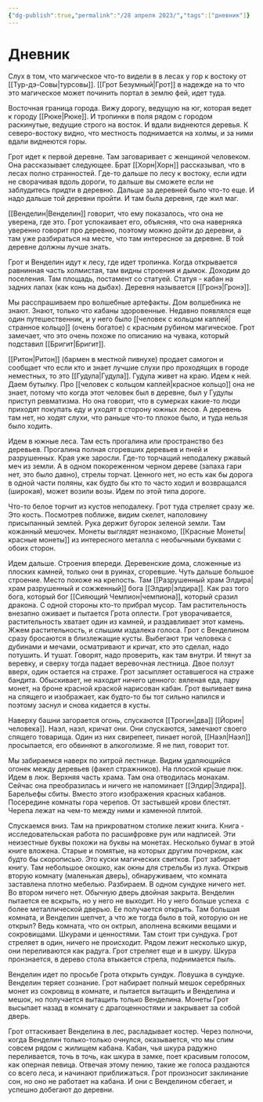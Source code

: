 ```yaml
---
{"dg-publish":true,"permalink":"/28 апреля 2023/","tags":["дневник"]}
---
```


# Дневник

Слух в том, что магическое что-то видели в в лесах у гор к востоку от [[Тур-дэ-Совы\|турсовы]]. [[Грот Безумный\|Грот]] в надежде на то что это магическое может починить портал в землю фей, идет туда.

Восточная граница города. Вижу дорогу, ведущую на юг, которая ведет к городу [[Рюке\|Рюке]]. И тропинки в поля рядом с городом раскинутые, ведущие строго на восток. И вдали виднеются деревья. К северо-востоку видно, что местность поднимается на холмы, и за ними вдали виднеются горы.

Грот идет к первой деревне. Там заговаривает с женщиной человеком. Она рассказывает следующее. Брат [[Хорн\|Хорн]] рассказывал, что в лесах полно странностей. Где-то дальше по лесу к востоку, если идти не сворачивая вдоль дороги, то дальше вы сможете если не заблудитесь придти в деревню. Дальше за деревней было что-то еще. И надо дальше той деревни пройти. И там была деревня, где жил маг.

[[Венделин\|Венделин]] говорит, что ему показалось, что она не уверена, где это. Грот успокаивает его, объясняя, что она наверняка уверенно говорит про деревню, поэтому можно дойти до деревни, а там уже разбираться на месте, что там интересное за деревне. В той деревне должны лучше знать.

Грот и Венделин идут к лесу, где идет тропинка. Когда открывается равнинная часть холмистая, там видны строения и дымок. Доходим до поселения. Там площадь, постамент со статуей. Статуя - кабан на задних лапах (как конь на дыбах). Деревня называется [[Гронэ\|Гронэ]].

Мы расспрашиваем про волшебные артефакты. Дом волшебника не знают. Знают, только что кабаны здоровенные. Недавно появлялся еще один путешественник, и у него было [[человек с кольцом каплей\|странное кольцо]] (очень богатое) с красным рубином магическое. Грот замечает, что это очень похоже по описанию на чувака, который подставил [[Бригит\|Бригит]].

[[Ритон\|Ритон]] (бармен в местной пивнухе) продает самогон и сообщает что если кто и знает лучшие слухи про проходящих в городе неместных, то это [[Гудула\|Гудула]]. Гудула живет на краю. Идем к ней. Даем бутылку. Про [[человек с кольцом каплей\|красное кольцо]] она не знает, потому что когда этот человек был в деревне, был у Гудулы приступ ревматизма. Но она говорит, что в сумерках какие-то люди приходят покупать еду и уходят в сторону южных лесов. А деревень там нет, но ходят слухи, что раньше что-то плохое было, и туда нельзя было ходить.

Идем в южные леса. Там есть прогалина или пространство без деревьев. Прогалина полная сгоревших деревьев и пней и разрушенных. Края уже заросли. Где-то торчащий неподалеку ржавый меч из земли. А в одном покореженном черном дереве (запаха гари нет, это было давно), стрелы торчат. Ценного нет, но есть как бы дорога в одной части поляны, как будто бы кто то часто ходил и возвращался (широкая), может возили возы. Идем по этой типа дороге.

Что-то белое торчит из кустов неподалеку. Грот туда стреляет сразу же. Это кость. Посмотрев поближе, видим скелет, наполовину присыпанный землей. Рука держит бугорок зеленой земли. Там кожанный мешочек. Монеты выглядят незнакомо, [[Красные Монеты\|красные монеты]] из интересного металла с необычными буквами с обоих сторон.

Идем дальше. Строения впереди. Деревенские дома, сложенные из плоских камней, только они в руинах, сгоревшие. Чуть дальше большое строение. Место похоже на крепость. Там [[Разрушенный храм Элдира\|храм разрушенный и сожженный]] бога [[Элдир\|элдира]]. Как раз того бога, который бог [[Сияющий Чемпион\|чемпиона]], который сразил дракона. С одной стороны кто-то прибрал мусор. Там растительность внезапно оживает и пытается Грота оплести. Грот уворачивается, растительность хватает один из камней, и раздавливает этот камень. Жжем растительность, и слышим издалека голоса. Грот с Венделином сразу бросаются в близлежащие кусты. Выбегают три человека с дубинами и мечами, осматривают и кричат, кто это сделал, надо потушить. И тушат. Говорят, надо проверить, как там внутри. И тянут за веревку, и сверху тогда падает веревочная лестница. Двое ползут вверх, один остается на страже. Грот засыпляет оставшегося на страже бандита. Обыскивает, не находит ничего ценного: вяленая еда, пару монет, на броне красной краской нарисован кабан. Грот выливает вина на спящего и изображает, как будто-то бы тот сильно напился и поэтому заснул и снова кидается в кусты.

Наверху башни загорается огонь, спускаются [[Трогин\|два]] [[Йорин\|человека]]. Наэл, наэл, кричат они. Они спускаются, замечают своего спящего товарища. Один из них свирепеет, пинает ногой, [[Наэл\|Наэл]] просыпается, его обвиняют в алкоголизме. Я не пил, говорит тот.

Мы забираемся наверх по хитрой лестнице. Видим удаляющийся огонек между деревьев (факел стражников). На плоской крыше люк. Идем в люк. Верхняя часть храма. Там она отводилась монахам. Сейчас она преобразилась и ничего не напоминает [[Элдир\|Элдира]]. Барельефы сбиты. Вместо этого изображения красных кабанов. Посередине комнаты гора черепов. От застывшей крови блестят. Черепа лежат на чем-то между ними и каменной плитой.

Спускаемся вниз. Там на прикроватном столике лежит книга. Книга - исследовательская работа по расшифровке рун или надписей. Эти неизестные буквы похожи на буквы на монетах. Несколько бумаг в этой книге вложена. Старые и помятые, на которых другим почерком, как будто бы скорописью. Это куски магических свитков. Грот забирает книгу. Там небольшое окошко, как окны для стрельбы из лука. Открыв вторую комнату (маленькая дверь), обнаруживаем, что комната заставлена плотно мебелью. Разбираем. В одном сундуке ничего нет. Во втором ничего нет. Обычную дверь двойная закрыта. Венделин пытается ее вскрыть, но у него не выходит. Но у него больше успеха  с более металлической дверью. Ее получается открыть. Там большая комната, и Венделин шепчет, а что же тогда было в той, которую он не открыл? Ведь комната, что он октрыл, аполнена всякими вещами и сокровищами. Шкурами и ценностями. Там стоит три сундука. Грот стреляет в один, ничего не происходит. Рядом лежит несколько шкур, они переливаются как радуга. Грот стреляет еще и в шкуру. Шкура пронзнается, в дерево стола втыкается стрела, поднимается пыль.

Венделин идет по просьбе Грота открыть сундук. Ловушка в сундуке. Венделин теряет сознание. Грот набирает полный мешок серебряных монет из сокровищ в комнате, и пытается вытащить и Венделина и мешок, но получается вытащить только Венделина. Монеты Грот высыпает назад в комнату с драгоценностями и закрывает за собой дверь.

Грот оттаскивает Венделина в лес, расладывает костер. Через полночи, когда Венделин только-только очнулся, оказывается, что мы спим совсем рядом с жилищем кабана. Кабан, чья шкура радужно переливается, точь в точь, как шкура в замке, поет красивым голосом, как оперная певица. Отвечая этому пению, такие же голоса раздаются со всего леса, и начинают приближаться. Грот произносит заклинание сон, но оно не работает на кабана. И они с Венделином сбегает, и успешно добегают до деревни.